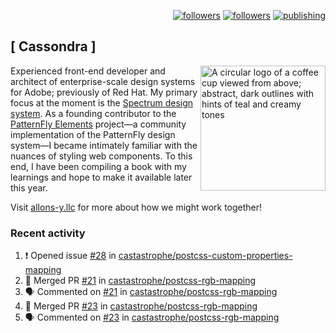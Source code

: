 <p align="right"><a rel="me" href="https://front-end.social/@castastrophe">
    <img alt="followers" title="Follow me on Mastodon" src="https://img.shields.io/mastodon/follow/109297102751309835?domain=https%3A%2F%2Ffront-end.social&label=Follow&logo=mastodon&logoColor=white&style=for-the-badge&labelColor=008080&color=006969"/></a>
  <a href="https://codepen.io/castastrophe/">
    <img alt="followers" title="Follow me on CodePen" src="https://img.shields.io/badge/16-1?color=640464&labelColor=7c007c&style=for-the-badge&logo=codepen&label=Follow"/></a>
<a href="https://castastrophe.medium.com/">
    <img alt="publishing" title="View articles on Medium" src="https://img.shields.io/badge/107-1?color=666&labelColor=444&label=subscribe&logo=medium&logoColor=white&style=for-the-badge"/></a>
</p>

## [&nbsp;Cassondra&nbsp;]

<img align="right" src="https://github-production-user-asset-6210df.s3.amazonaws.com/1840295/253016758-ba468774-1cd3-42c2-8f43-947b5eeb5edf.png" height="200" alt="A circular logo of a coffee cup viewed from above; abstract, dark outlines with hints of teal and creamy tones">

Experienced front-end developer and architect of enterprise-scale design systems for Adobe; previously of Red Hat. My primary focus at the moment is the [Spectrum design system](https://github.com/adobe/spectrum-css). As a founding contributor to the [PatternFly&nbsp;Elements](https://github.com/patternfly/patternfly-elements) project&mdash;a community implementation of the PatternFly design system&mdash;I became intimately familiar with the nuances of styling web components. To this end, I have been compiling a book with my learnings and hope to make it available later this year.

Visit [allons-y.llc](http://allons-y.llc/) for more about how we might work together!

### Recent activity

<!--START_SECTION:activity-->
1. ❗ Opened issue [#28](https://github.com/castastrophe/postcss-custom-properties-mapping/issues/28) in [castastrophe/postcss-custom-properties-mapping](https://github.com/castastrophe/postcss-custom-properties-mapping)
2. 🎉 Merged PR [#21](https://github.com/castastrophe/postcss-rgb-mapping/pull/21) in [castastrophe/postcss-rgb-mapping](https://github.com/castastrophe/postcss-rgb-mapping)
3. 🗣 Commented on [#21](https://github.com/castastrophe/postcss-rgb-mapping/pull/21#issuecomment-1772936891) in [castastrophe/postcss-rgb-mapping](https://github.com/castastrophe/postcss-rgb-mapping)
4. 🎉 Merged PR [#23](https://github.com/castastrophe/postcss-rgb-mapping/pull/23) in [castastrophe/postcss-rgb-mapping](https://github.com/castastrophe/postcss-rgb-mapping)
5. 🗣 Commented on [#23](https://github.com/castastrophe/postcss-rgb-mapping/pull/23#issuecomment-1772935929) in [castastrophe/postcss-rgb-mapping](https://github.com/castastrophe/postcss-rgb-mapping)
<!--END_SECTION:activity-->
